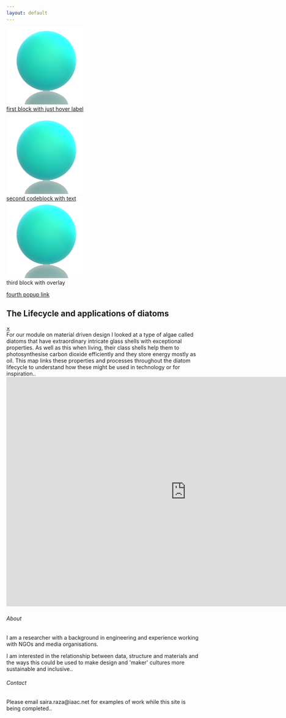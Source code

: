 ```yaml
---
layout: default
---
```


<link rel="shortcut icon" type="image/x-icon" href="sphereshadow.png">



<a href="#popup1"><div class="vcenteredtext"><img src="sphereshadow.png" display="inline-block" style="width:200px; height:200px" title="first block"><div class="hcenteredtext">first block with just hover label</div></div></a>


<div class="vcenteredtext"><a href="#popup1"><img src="sphereshadow.png" title="second codeblock"><div class="hcenteredtext">
second codeblock with text</div></a></div>


<div class="containerx"><img src="sphereshadow.png" class="imagex"><div class="overlayx">third block with overlay</div></div>


<a class="button" href="#popup1">fourth popup link</a>

<div id="popup1" class="overlay">
<div class="popup">
  <h2>The Lifecycle and applications of diatoms</h2>
  <a class="close" href="#">&times;</a>
  <div class="content">
    For our module on material driven design I looked at a type of algae called diatoms that have extraordinary intricate glass shells with exceptional properties. As well as this when living, their class shells help them to photosynthesise carbon dioxide efficiently and they store energy mostly as oil. This map links these properties and processes throughout the diatom lifecycle to understand how these  might be used in technology or for inspiration..

  <iframe
    src="https://embed.kumu.io/e5c6952460b3a3fcef7a08c3d8b11a81"
    width="940" height="600" frameborder="0"></iframe>
</div>
  </div>
</div>
</div>


<section class="stripe">
<div class="stripe__content">
<h6>About</h6>
<p>I am a researcher with a background in engineering and experience working with NGOs and media organisations.</p>
</div>
<div class="stripe__content3"><p>I am interested in the relationship between data, structure and materials and the ways this could be used to make design and 'maker' cultures more sustainable and inclusive..</p></div>
</section>

<section class="stripe2">
<div class="stripe__content2">
<h6>Contact</h6>
<p>Please email saira.raza@iaac.net for examples of work while this site is being completed..</p>
</div>
</section>
